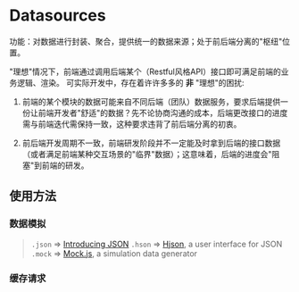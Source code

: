 # Datasources

功能：对数据进行封装、聚合，提供统一的数据来源；处于前后端分离的"枢纽"位置。

"理想"情况下，前端通过调用后端某个（Restful风格API）接口即可满足前端的业务逻辑、渲染。
可实际开发中，存在着许许多多的 **非** "理想"的困扰:

1. 前端的某个模块的数据可能来自不同后端（团队）数据服务，要求后端提供一份让前端开发者"舒适"的数据？先不论协商沟通的成本，后端更改接口的进度需与前端迭代需保持一致，这种要求违背了前后端分离的初衷。

2. 前后端开发周期不一致，前端研发阶段并不一定能及时拿到后端的接口数据（或者满足前端某种交互场景的"临界"数据）；这意味着，后端的进度会"阻塞"到前端的研发。



## 使用方法

### 数据模拟

>`.json`  => [Introducing JSON](http://www.json.org/)
`.hson`  => [Hjson](http://hjson.org/), a user interface for JSON
`.mock`   => [Mock.js](http://mockjs.com), a simulation data generator

### 缓存请求
